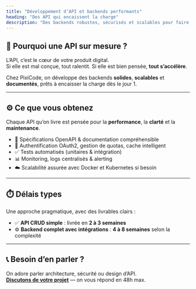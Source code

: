 ```yaml
---
title: "Développement d’API et backends performants"
heading: "Des API qui encaissent la charge"
description: "Des backends robustes, sécurisés et scalables pour faire tourner vos services sans friction."
---
```


## 🔌 Pourquoi une API sur mesure ?

L’API, c’est le cœur de votre produit digital.  
Si elle est mal conçue, tout ralentit. Si elle est bien pensée, **tout s’accélère**.

Chez PixiCode, on développe des backends **solides**, **scalables** et **documentés**, prêts à encaisser la charge dès le jour 1.

---

## ⚙️ Ce que vous obtenez

Chaque API qu’on livre est pensée pour la **performance**, la **clarté** et la **maintenance**.

- 📄 Spécifications OpenAPI & documentation compréhensible
- 🔐 Authentification OAuth2, gestion de quotas, cache intelligent
- ✅ Tests automatisés (unitaires & intégration)
- 📊 Monitoring, logs centralisés & alerting
- ☁️ Scalabilité assurée avec Docker et Kubernetes si besoin

---

## ⏱️ Délais types

Une approche pragmatique, avec des livrables clairs :

- ✅ **API CRUD simple** : livrée en **2 à 3 semaines**
- ⚙️ **Backend complet avec intégrations** : **4 à 8 semaines** selon la complexité

---

## 📞 Besoin d’en parler ?

On adore parler architecture, sécurité ou design d’API.  
**[Discutons de votre projet](/contact/)** — on vous répond en 48h max.
